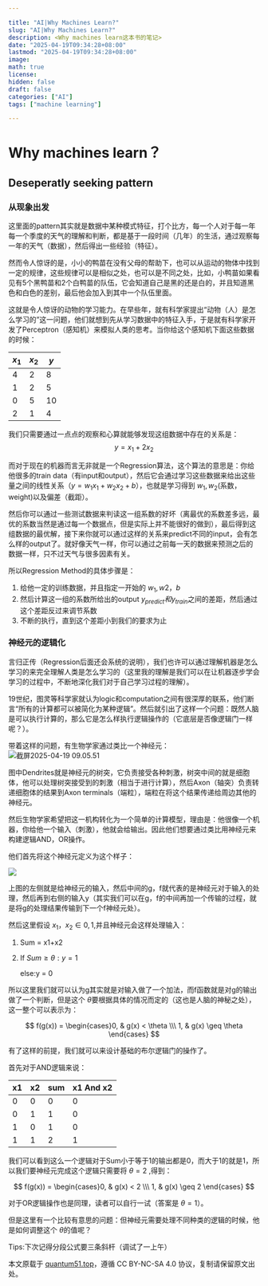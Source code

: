 ```yaml
---

title: "AI|Why Machines Learn?"
slug: "AI|Why Machines Learn?"
description: <Why machines learn这本书的笔记>
date: "2025-04-19T09:34:28+08:00"
lastmod: "2025-04-19T09:34:28+08:00"
image: 
math: true
license: 
hidden: false
draft: false 
categories: ["AI"]
tags: ["machine learning"]

---
```


# Why machines learn？

## Deseperatly seeking pattern

### 从现象出发

这里面的pattern其实就是数据中某种模式特征，打个比方，每一个人对于每一年每一个季度的天气的理解和判断，都是基于一段时间（几年）的生活，通过观察每一年的天气（数据），然后得出一些经验（特征）。

然而令人惊讶的是，小小的鸭苗在没有父母的帮助下，也可以从运动的物体中找到一定的规律，这些规律可以是相似之处，也可以是不同之处，比如，小鸭苗如果看见有5个黑鸭苗和2个白鸭苗的队伍，它会知道自己是黑的还是白的，并且知道黑色和白色的差别，最后他会加入到其中一个队伍里面。

这就是令人惊讶的动物的学习能力。在早些年，就有科学家提出“动物（人）是怎么学习的”这一问题，他们就想到先从学习数据中的特征入手，于是就有科学家开发了Perceptron（感知机）来模拟人类的思考。当你给这个感知机下面这些数据的时候：

| $x_1$ | $x_2$ | $y$  |
| ----- | ----- | ---- |
| 4     | 2     | 8    |
| 1     | 2     | 5    |
| 0     | 5     | 10   |
| 2     | 1     | 4    |

我们只需要通过一点点的观察和心算就能够发现这组数据中存在的关系是：
$$
y = x_1+2x_2
$$


而对于现在的机器而言无非就是一个Regression算法，这个算法的意思是：你给他很多的train data（有input和output），然后它会通过学习这些数据来给出这些量之间的线性关系（$y =w_1x_1+w_2x_2+b$），也就是学习得到 $w_1,w_2$(系数，weight)以及偏差（截距）。

然后你可以通过一些测试数据来判读这一组系数的好坏（离最优的系数差多远，最优的系数当然是通过每一个数据点，但是实际上并不能很好的做到），最后得到这组数据的最优解，接下来你就可以通过这样的关系来predict不同的input，会有怎么样的output了。就好像天气一样，你可以通过之前每一天的数据来预测之后的数据一样，只不过天气与很多因素有关。

所以Regression Method的具体步骤是：

1. 给他一定的训练数据，并且指定一开始的 $w_1,w2，b$
2. 然后计算这一组的系数所给出的output $y_{predict}和y_{train}$之间的差距，然后通过这个差距反过来调节系数
3. 不断的执行，直到这个差距小到我们的要求为止

### 神经元的逻辑化

言归正传（Regression后面还会系统的说明），我们也许可以通过理解机器是怎么学习的来完全理解人类是怎么学习的（这里我的理解是我们可以在让机器逐步学会学习的过程中，不断地深化我们对于自己学习过程的理解）。

19世纪，图灵等科学家就认为logic和computation之间有很深厚的联系，他们断言“所有的计算都可以被简化为某种逻辑”。然后就引出了这样一个问题：既然人脑是可以执行计算的，那么它是怎么样执行逻辑操作的（它底层是否像逻辑门一样呢？）。

带着这样的问题，有生物学家通过类比一个神经元：![截屏2025-04-19 09.05.51](/1.png)

图中Dendrites就是神经元的树突，它负责接受各种刺激，树突中间的就是细胞体，他可以处理树突接受到的刺激（相当于进行计算），然后Axon（轴突）负责转递细胞体的结果到Axon terminals（端粒），端粒在将这个结果传递给周边其他的神经元。

然后生物学家希望把这一机构转化为一个简单的计算模型，理由是：他很像一个机器，你给他一个输入（刺激），他就会给输出。因此他们想要通过类比用神经元来构建逻辑AND，OR操作。

他们首先将这个神经元定义为这个样子：

![](/2.png)

上图的左侧就是给神经元的输入，然后中间的g，f就代表的是神经元对于输入的处理，然后再到右侧的输入y（其实我们可以在g，f的中间再加一个传输的过程，就是将g的处理结果传输到下一个f神经元处）。

然后这里假设 $x_1，x_2 \in {0,1}$,并且神经元会这样处理输入：

1. Sum  = x1+x2

2. If  $Sum\geq \theta :y=1$

   else:y = 0

所以这里我们就可以认为g其实就是对输入做了一个加法，而f函数就是对g的输出做了一个判断，但是这个 $\theta$要根据具体的情况而定的（这也是人脑的神秘之处），这一整个可以表示为：

$$
f(g(x)) =
\begin{cases}0, & g(x) < \theta \\\   
1, & g(x) \geq \theta
\end{cases}
$$


有了这样的前提，我们就可以来设计基础的布尔逻辑门的操作了。

   首先对于AND逻辑来说：

   | x1   | x2   | sum  | x1 And x2 |
   | ---- | ---- | ---- | --------- |
   | 0    | 0    | 0    | 0         |
   | 0    | 1    | 1    | 0         |
   | 1    | 0    | 1    | 0         |
   | 1    | 1    | 2    | 1         |

   我们可以看到这么一个逻辑对于Sum小于等于1的输出都是0，而大于1的就是1，所以我们要神经元完成这个逻辑只需要将 $\theta = 2$ ,得到：


$$
f(g(x)) =
\begin{cases}0, & g(x) < 2 \\\ 
1, & g(x) \geq 2
\end{cases}
$$


对于OR逻辑操作也是同理，读者可以自行一试（答案是 $\theta=1$）。

   但是这里有一个比较有意思的问题：但神经元需要处理不同种类的逻辑的时候，他是如何调整这个 $\theta$的值呢？

Tips:下次记得分段公式要三条斜杆（调试了一上午）







本文原载于 [quantum51.top](https://quantum51.top)，遵循 CC BY-NC-SA 4.0 协议，复制请保留原文出处。
